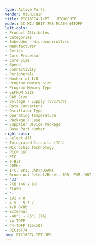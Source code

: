 ```yaml
---
type: Active Parts
vendor: MICROCHIP
title: PIC16F74-I/PT　　MICROCHIP
model: IC MCU 8BIT 7KB FLASH 44TQFP
left-cols:
- Product Attributes
- Categories
- Embedded - Microcontrollers
- Manufacturer
- Series
- Core Processor
- Core Size
- Speed
- Connectivity
- Peripherals
- Number of I/O
- Program Memory Size
- Program Memory Type
- EEPROM Size
- RAM Size
- Voltage - Supply (Vcc/Vdd)
- Data Converters
- Oscillator Type
- Operating Temperature
- Package / Case
- Supplier Device Package
- Base Part Number
right-cols:
- Select All
- Integrated Circuits (ICs)
- Microchip Technology
- PIC® 16F
- PIC
- 8-Bit
- 20MHz
- I²C, SPI, UART/USART
- Brown-out Detect/Reset, POR, PWM, WDT
- '33'
- 7KB (4K x 14)
- FLASH
- '-'
- 192 x 8
- 4 V ~ 5.5 V
- A/D 8x8b
- External
- -40°C ~ 85°C (TA)
- 44-TQFP
- 44-TQFP (10x10)
- PIC16F74
img: PIC16F74-IPT.JPG
---
```

